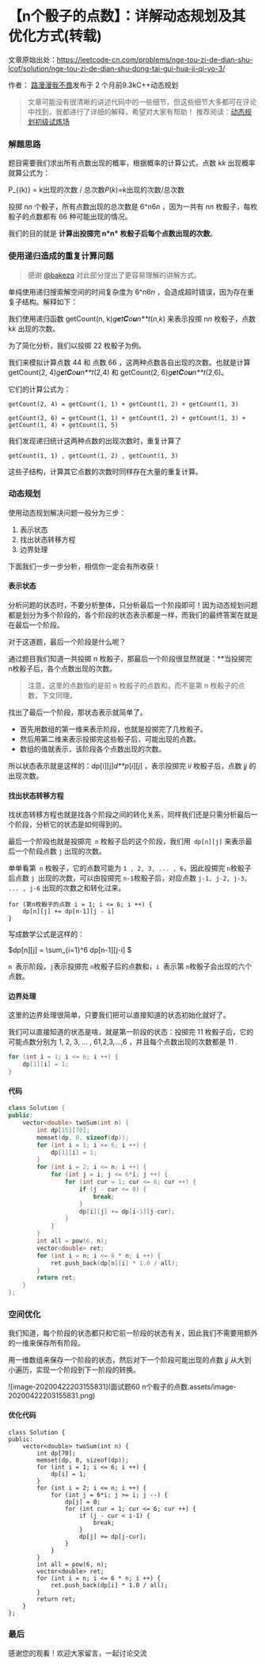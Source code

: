 # 【n个骰子的点数】：详解动态规划及其优化方式(转载)

文章原始出处：https://leetcode-cn.com/problems/nge-tou-zi-de-dian-shu-lcof/solution/nge-tou-zi-de-dian-shu-dong-tai-gui-hua-ji-qi-yo-3/

作者： [路漫漫我不畏](https://leetcode-cn.com/u/huwt/)发布于 2 个月前9.3kC++动态规划

> 文章可能没有很清晰的讲述代码中的一些细节，但这些细节大多都可在评论中找到，我都进行了详细的解释，希望对大家有帮助！ 推荐阅读：[动态规划初级试炼场](https://mp.weixin.qq.com/s/Ef73zZv6wiaXwiJRnCLpoQ)

### 解题思路

题目需要我们求出所有点数出现的概率，根据概率的计算公式，点数 k*k* 出现概率就算公式为：

P_{(k)} = k出现的次数 / 总次数*P*(*k*)=*k*出现的次数/总次数

投掷 n*n* 个骰子，所有点数出现的总次数是 6^n6*n* ，因为一共有 n*n* 枚骰子，每枚骰子的点数都有 66 种可能出现的情况。

我们的目的就是 **计算出投掷完 n\*n\* 枚骰子后每个点数出现的次数**。

### 使用递归造成的重复计算问题

> 感谢 [@bakezq](https://leetcode-cn.com/u/bakezq/) 对此部分提出了更容易理解的讲解方式。

单纯使用递归搜索解空间的时间复杂度为 6^n6*n* ，会造成超时错误，因为存在重复子结构。解释如下：

我们使用递归函数 getCount(n, k)*g**e**t**C**o**u**n**t*(*n*,*k*) 来表示投掷 n*n* 枚骰子，点数 k*k* 出现的次数。

为了简化分析，我们以投掷 22 枚骰子为例。

我们来模拟计算点数 44 和 点数 66 ，这两种点数各自出现的次数。也就是计算 getCount(2, 4)*g**e**t**C**o**u**n**t*(2,4) 和 getCount(2, 6)*g**e**t**C**o**u**n**t*(2,6)。

它们的计算公式为：

`getCount(2, 4) = getCount(1, 1) + getCount(1, 2) + getCount(1, 3)`

`getCount(2, 6) = getCount(1, 1) + getCount(1, 2) + getCount(1, 3) + getCount(1, 4) + getCount(1, 5)`

我们发现递归统计这两种点数的出现次数时，重复计算了

`getCount(1, 1) , getCount(1, 2) , getCount(1, 3)`

这些子结构，计算其它点数的次数时同样存在大量的重复计算。

### 动态规划

使用动态规划解决问题一般分为三步：

1. 表示状态
2. 找出状态转移方程
3. 边界处理

下面我们一步一步分析，相信你一定会有所收获！

#### 表示状态

分析问题的状态时，不要分析整体，只分析最后一个阶段即可！因为动态规划问题都是划分为多个阶段的，各个阶段的状态表示都是一样，而我们的最终答案在就是在最后一个阶段。

对于这道题，最后一个阶段是什么呢？

通过题目我们知道一共投掷 n 枚骰子，那最后一个阶段很显然就是：**当投掷完 n枚骰子后，各个点数出现的次数。

> 注意，这里的点数指的是前 n 枚骰子的点数和，而不是第 n 枚骰子的点数，下文同理。

找出了最后一个阶段，那状态表示就简单了。

- 首先用数组的第一维来表示阶段，也就是投掷完了几枚骰子。
- 然后用第二维来表示投掷完这些骰子后，可能出现的点数。
- 数组的值就表示，该阶段各个点数出现的次数。

所以状态表示就是这样的：dp[i][j]*d**p*[*i*][*j*] ，表示投掷完 i*i* 枚骰子后，点数 j*j* 的出现次数。

#### 找出状态转移方程

找状态转移方程也就是找各个阶段之间的转化关系，同样我们还是只需分析最后一个阶段，分析它的状态是如何得到的。

最后一个阶段也就是投掷完` n` 枚骰子后的这个阶段，我们用` dp[n][j]` 来表示最后一个阶段点数 `j` 出现的次数。

单单看第` n` 枚骰子，它的点数可能为 `1 , 2, 3, ... , 6`，因此投掷完 `n`枚骰子后点数 `j `出现的次数，可以由投掷完 `n-1`枚骰子后，对应点数 `j-1, j-2, j-3, ... , j-6` 出现的次数之和转化过来。

```
for (第n枚骰子的点数 i = 1; i <= 6; i ++) {
    dp[n][j] += dp[n-1][j - i]
}
```

写成数学公式是这样的：

$dp[n][j] = \sum_{i=1}^6 dp[n-1][j-i] $

`n `表示阶段，`j`表示投掷完 `n`枚骰子后的点数和，`i `表示第 `n`枚骰子会出现的六个点数。

#### 边界处理

这里的边界处理很简单，只要我们把可以直接知道的状态初始化就好了。

我们可以直接知道的状态是啥，就是第一阶段的状态：投掷完 11 枚骰子后，它的可能点数分别为 1, 2, 3, ... , 61,2,3,...,6 ，并且每个点数出现的次数都是 11 .

```c++
for (int i = 1; i <= 6; i ++) {
    dp[1][i] = 1;
}
```

#### 代码

```c++
class Solution {
public:
    vector<double> twoSum(int n) {
        int dp[15][70];
        memset(dp, 0, sizeof(dp));
        for (int i = 1; i <= 6; i ++) {
            dp[1][i] = 1;
        }
        for (int i = 2; i <= n; i ++) {
            for (int j = i; j <= 6*i; j ++) {
                for (int cur = 1; cur <= 6; cur ++) {
                    if (j - cur <= 0) {
                        break;
                    }
                    dp[i][j] += dp[i-1][j-cur];
                }
            }
        }
        int all = pow(6, n);
        vector<double> ret;
        for (int i = n; i <= 6 * n; i ++) {
            ret.push_back(dp[n][i] * 1.0 / all);
        }
        return ret;
    }
}; 
```

### 空间优化

我们知道，每个阶段的状态都只和它前一阶段的状态有关，因此我们不需要用额外的一维来保存所有阶段。

用一维数组来保存一个阶段的状态，然后对下一个阶段可能出现的点数 j*j* 从大到小遍历，实现一个阶段到下一阶段的转换。

![image-20200422203155831](面试题60 n个骰子的点数.assets/image-20200422203155831.png)

#### 优化代码

```
class Solution {
public:
    vector<double> twoSum(int n) {
        int dp[70];
        memset(dp, 0, sizeof(dp));
        for (int i = 1; i <= 6; i ++) {
            dp[i] = 1;
        }
        for (int i = 2; i <= n; i ++) {
            for (int j = 6*i; j >= i; j --) {
                dp[j] = 0;
                for (int cur = 1; cur <= 6; cur ++) {
                    if (j - cur < i-1) {
                        break;
                    }
                    dp[j] += dp[j-cur];
                }
            }
        }
        int all = pow(6, n);
        vector<double> ret;
        for (int i = n; i <= 6 * n; i ++) {
            ret.push_back(dp[i] * 1.0 / all);
        }
        return ret;
    }
};
```

### 最后

感谢您的观看！欢迎大家留言，一起讨论交流